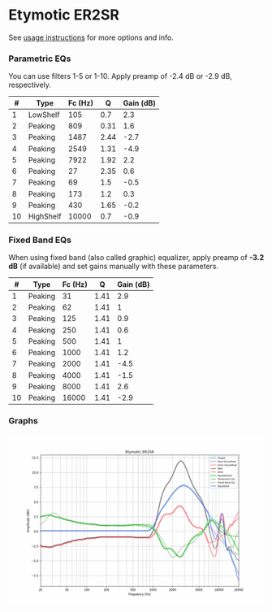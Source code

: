 # Etymotic ER2SR
See [usage instructions](https://github.com/jaakkopasanen/AutoEq#usage) for more options and info.

### Parametric EQs
You can use filters 1-5 or 1-10. Apply preamp of -2.4 dB or -2.9 dB, respectively.

|   # | Type      |   Fc (Hz) |    Q |   Gain (dB) |
|-----|-----------|-----------|------|-------------|
|   1 | LowShelf  |       105 | 0.7  |         2.3 |
|   2 | Peaking   |       809 | 0.31 |         1.6 |
|   3 | Peaking   |      1487 | 2.44 |        -2.7 |
|   4 | Peaking   |      2549 | 1.31 |        -4.9 |
|   5 | Peaking   |      7922 | 1.92 |         2.2 |
|   6 | Peaking   |        27 | 2.35 |         0.6 |
|   7 | Peaking   |        69 | 1.5  |        -0.5 |
|   8 | Peaking   |       173 | 1.2  |         0.3 |
|   9 | Peaking   |       430 | 1.65 |        -0.2 |
|  10 | HighShelf |     10000 | 0.7  |        -0.9 |

### Fixed Band EQs
When using fixed band (also called graphic) equalizer, apply preamp of **-3.2 dB** (if available) and set gains manually with these parameters.

|   # | Type    |   Fc (Hz) |    Q |   Gain (dB) |
|-----|---------|-----------|------|-------------|
|   1 | Peaking |        31 | 1.41 |         2.9 |
|   2 | Peaking |        62 | 1.41 |         1   |
|   3 | Peaking |       125 | 1.41 |         0.9 |
|   4 | Peaking |       250 | 1.41 |         0.6 |
|   5 | Peaking |       500 | 1.41 |         1   |
|   6 | Peaking |      1000 | 1.41 |         1.2 |
|   7 | Peaking |      2000 | 1.41 |        -4.5 |
|   8 | Peaking |      4000 | 1.41 |        -1.5 |
|   9 | Peaking |      8000 | 1.41 |         2.6 |
|  10 | Peaking |     16000 | 1.41 |        -2.9 |

### Graphs
![](./Etymotic%20ER2SR.png)
